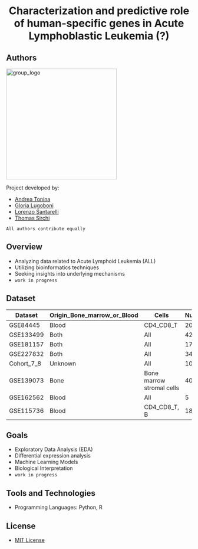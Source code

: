 <h1 align="center">Characterization and predictive role of human-specific genes in Acute Lymphoblastic Leukemia (?)</h1>

## Authors

  <img src="https://github.com/iamandreatonina/Acute_Lymphoid_Leukemia_Project/blob/7ca87024738060e9759e61d6bab092412cec4f6a/Images/temp_new_logo.jpeg" width = 300 alt="group_logo">

Project developed by: 
  * [Andrea Tonina](https://github.com/iamandreatonina)
  * [Gloria Lugoboni](https://github.com/GloriaLugoboni)
  * [Lorenzo Santarelli](https://github.com/Lor-Santa)
  * [Thomas Sirchi](https://github.com/Thokas99)

`All authors contribute equally`

## Overview
- Analyzing data related to Acute Lymphoid Leukemia (ALL)
- Utilizing bioinformatics techniques
- Seeking insights into underlying mechanisms
- `work in progress`

## Dataset
| Dataset    | Origin_Bone_marrow_or_Blood | Cells                     | Number_Samples | N_Healty_sample | N_tumor_sample | Pediatric_Adult |
|------------|-----------------------------|---------------------------|----------------|-----------------|----------------|-----------------|
| GSE84445   | Blood                       | CD4_CD8_T                 | 20             | 20              | 0              | Unknown         |
| GSE133499  | Both                        | All                       | 42             | 0               | 42             | Pediatric       |
| GSE181157  | Both                        | All                       | 173            | 0               | 173            | Pediatric       |
| GSE227832  | Both                        | All                       | 340            | 10              | 330            | Pediatric       |
| Cohort_7_8 | Unknown                     | All                       | 107            | 0               | 107            | Both            |
| GSE139073  | Bone                        | Bone marrow stromal cells | 40             | 40              | 0              | Adult           |
| GSE162562  | Blood                       | All                       | 5              | 5               | 0              | Unknown         |
| GSE115736  | Blood                       | CD4_CD8_T, B              | 18             | 18              | 0              | Unknown         |
## Goals
- Exploratory Data Analysis (EDA)
- Differential expression analysis
- Machine Learning Models
- Biological Interpretation
- `work in progress`

## Tools and Technologies
- Programming Languages: Python, R
  
## License
- [MIT License](https://github.com/iamandreatonina/Acute_Lymphoid_Leukemia_Project/blob/f7393ab2dc77904c48b9ea16d3ea33ee49b42b36/LICENSE)
